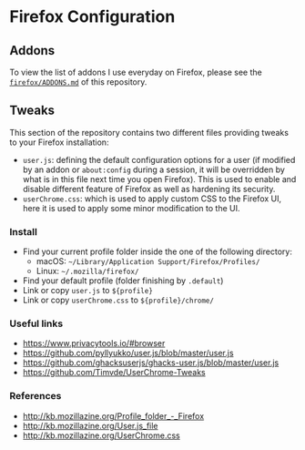 # Firefox Configuration
## Addons

To view the list of addons I use everyday on Firefox, please see the [`firefox/ADDONS.md`](ADDONS.md) of this repository.

## Tweaks

This section of the repository contains two different files providing tweaks to your Firefox installation:
  - `user.js`: defining the default configuration options for a user (if modified by an addon or `about:config` during a session, it will be overridden by what is in this file next time you open Firefox). This is used to enable and disable different feature of Firefox as well as hardening its security.
  - `userChrome.css`: which is used to apply custom CSS to the Firefox UI, here it is used to apply some minor modification to the UI.

### Install

- Find your current profile folder inside the one of the following directory:
  - macOS: `~/Library/Application Support/Firefox/Profiles/`
  - Linux: `~/.mozilla/firefox/`
- Find your default profile (folder finishing by `.default`)
- Link or copy `user.js` to `${profile}`
- Link or copy `userChrome.css` to `${profile}/chrome/`

### Useful links

- https://www.privacytools.io/#browser
- https://github.com/pyllyukko/user.js/blob/master/user.js
- https://github.com/ghacksuserjs/ghacks-user.js/blob/master/user.js
- https://github.com/Timvde/UserChrome-Tweaks

### References

- http://kb.mozillazine.org/Profile_folder_-_Firefox
- http://kb.mozillazine.org/User.js_file
- http://kb.mozillazine.org/UserChrome.css
